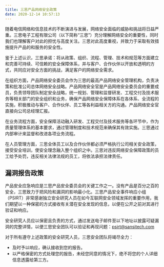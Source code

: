 ```yaml
---
title: 三思产品网络安全政策
date: 2020-12-14 10:57:13
---
```


随着电信网络和信息技术的不断演进与发展，网络安全面临的威胁和挑战将日益严重。三思电子工程有限公司（以下简称“三思”）充分理解网络安全的重要性，同时我们也理解客户对此的担忧与高度关注。三思对此高度重视，并致力于采取有效措施提升产品的和服务的安全性。

鉴于上述认识，三思承诺：将从政策、组织、流程、管理、技术和规范等方面建立和完善可持续、可信赖的安全保障体系，并与客户、合作伙伴以开放和透明的方式，共同应对安全方面的挑战，满足客户的网络安全需求。

在组织方面，产品网络安全委员会作为三思的最高产品网络安全管理机构，负责决策和批准公司总体网络安全战略。产品网络安全官是产品网络安全委员会的重要成员，负责领导团队制定安全战略，统一规划、管理和监督研发、工程交付及技术服务等相关部门的安全组织和业务，确保产品网络安全保障体系在各体系、全流程的实施，积极推动与客户、合作伙伴、员工等各利益相关方的沟通。产品网络安全官直接向公司总经理汇报。

在业务流程方面，安全保障活动融入研发、工程交付及技术服务等各环节中，作为质量管理体系的基本要求，通过管理制度和技术规范来确保其有效实施。三思通过内部审计来监督和改进各项业务流程。

在人员管理方面，三思全体员工以及合作伙伴都必须严格执行公司相关安全政策，接受安全培训，使安全理念融入整个组织之中。三思对违反网络安全保障政策的员工给予处罚，违反相关法律法规的员工，将依法承担法律责任。

## 漏洞报告政策

产品安全应急响应是三思产品安全委员会的关键工作之一。没有产品是百分之百的安全，三思致力于把风险和漏洞的影响最小化。三思产品安全事件响应小组（PSIRT）非常感谢独立安全研究人员在如今互联网安全领域发挥的重要作用，我们期望以一种保密的方式接收有关潜在安全发现的信息，以便在公开之前对其进行验证和响应。

安全研究人员应以保密且负责的方式，通过发送电子邮件至以下地址以披露可疑漏洞的完整详情，以便三思安全团队可以验证和再现问题：[psirt@sansitech.com](mailto:psirt@sansitech.com)

对于所有遵守上述政策的安全研究人员，三思安全团队将竭尽全力：

- 及时予以响应，确认接收到您的报告。
- 以严格保密的方式处理您的报告，未经您同意的情况下，绝不将您的个人详细信息透露给第三方。
